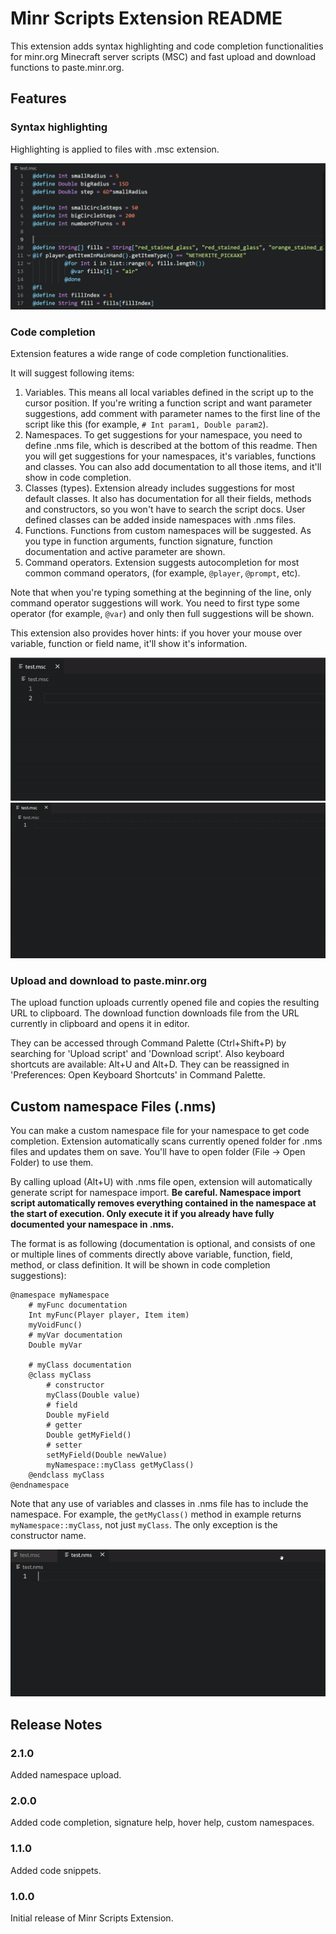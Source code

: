 # Minr Scripts Extension README

This extension adds syntax highlighting and code completion functionalities for minr.org Minecraft server scripts (MSC) and fast upload and download functions to paste.minr.org.

## Features

### Syntax highlighting

Highlighting is applied to files with .msc extension.

![screenshot_1](images/screenshot_1.png)

### Code completion

Extension features a wide range of code completion functionalities.

It will suggest following items:
1. Variables. This means all local variables defined in the script up to the cursor position. If you're writing a function script and want parameter suggestions, add comment with parameter names to the first line of the script like this (for example, ```# Int param1, Double param2```).
2. Namespaces. To get suggestions for your namespace, you need to define .nms file, which is described at the bottom of this readme. Then you will get suggestions for your namespaces, it's variables, functions and classes. You can also add documentation to all those items, and it'll show in code completion.
3. Classes (types). Extension already includes suggestions for most default classes. It also has documentation for all their fields, methods and constructors, so you won't have to search the script docs. User defined classes can be added inside namespaces with .nms files.
4. Functions. Functions from custom namespaces will be suggested. As you type in function arguments, function signature, function documentation and active parameter are shown.
5. Command operators. Extension suggests autocompletion for most common command operators, (for example, ```@player```, ```@prompt```, etc).

Note that when you're typing something at the beginning of the line, only command operator suggestions will work. You need to first type some operator (for example, ```@var```) and only then full suggestions will be shown.

This extension also provides hover hints: if you hover your mouse over variable, function or field name, it'll show it's information.

![feature_1](images/feature_1.gif)
![feature_2](images/feature_2.gif)

### Upload and download to paste.minr.org

The upload function uploads currently opened file and copies the resulting URL to clipboard. The download function downloads file from the URL currently in clipboard and opens it in editor.

They can be accessed through Command Palette (Ctrl+Shift+P) by searching for 'Upload script' and 'Download script'. Also keyboard shortcuts are available: Alt+U and Alt+D. They can be reassigned in 'Preferences: Open Keyboard Shortcuts' in Command Palette.

## Custom namespace Files (.nms)

You can make a custom namespace file for your namespace to get code completion. Extension automatically scans currently opened folder for .nms files and updates them on save. You'll have to open folder (File -> Open Folder) to use them.

By calling upload (Alt+U) with .nms file open, extension will automatically generate script for namespace import. **Be careful. Namespace import script automatically removes everything contained in the namespace at the start of execution. Only execute it if you already have fully documented your namespace in .nms.**

The format is as following (documentation is optional, and consists of one or multiple lines of comments directly above variable, function, field, method, or class definition. It will be shown in code completion suggestions):

```
@namespace myNamespace
	# myFunc documentation
	Int myFunc(Player player, Item item)
	myVoidFunc()
	# myVar documentation
	Double myVar

	# myClass documentation
	@class myClass
		# constructor
		myClass(Double value)
		# field
		Double myField
		# getter
		Double getMyField()
		# setter
		setMyField(Double newValue)
		myNamespace::myClass getMyClass()
	@endclass myClass
@endnamespace
```
Note that any use of variables and classes in .nms file has to include the namespace. For example, the ```getMyClass()``` method in example returns ```myNamespace::myClass```, not just ```myClass```. The only exception is the constructor name.

![feature_3](images/feature_3.gif)

## Release Notes

### 2.1.0

Added namespace upload.

### 2.0.0

Added code completion, signature help, hover help, custom namespaces.

### 1.1.0

Added code snippets.

### 1.0.0

Initial release of Minr Scripts Extension.